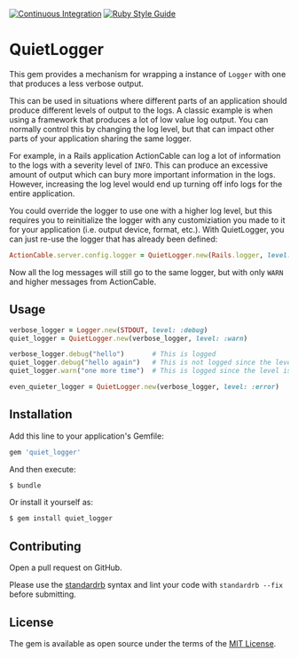 [![Continuous Integration](https://github.com/bdurand/quiet_logger/actions/workflows/continuous_integration.yml/badge.svg)](https://github.com/bdurand/quiet_logger/actions/workflows/continuous_integration.yml)
[![Ruby Style Guide](https://img.shields.io/badge/code_style-standard-brightgreen.svg)](https://github.com/testdouble/standard)

# QuietLogger

This gem provides a mechanism for wrapping a instance of `Logger` with one that produces a less verbose output.

This can be used in situations where different parts of an application should produce different levels of output to the logs. A classic example is when using a framework that produces a lot of low value log output. You can normally control this by changing the log level, but that can impact other parts of your application sharing the same logger.

For example, in a Rails application ActionCable can log a lot of information to the logs with a severity level of `INFO`. This can produce an excessive amount of output which can bury more important information in the logs. However, increasing the log level would end up turning off info logs for the entire application.

You could override the logger to use one with a higher log level, but this requires you to reinitialize the logger with any customiziation you made to it for your application (i.e. output device, format, etc.). With QuietLogger, you can just re-use the logger that has already been defined:

```ruby
ActionCable.server.config.logger = QuietLogger.new(Rails.logger, level: :warn)
```

Now all the log messages will still go to the same logger, but with only `WARN` and higher messages from ActionCable.

## Usage

```ruby
verbose_logger = Logger.new(STDOUT, level: :debug)
quiet_logger = QuietLogger.new(verbose_logger, level: :warn)

verbose_logger.debug("hello")       # This is logged
quiet_logger.debug("hello again")   # This is not logged since the level must be "warn" or higher
quiet_logger.warn("one more time")  # This is logged since the level is warn

even_quieter_logger = QuietLogger.new(verbose_logger, level: :error)
```

## Installation

Add this line to your application's Gemfile:

```ruby
gem 'quiet_logger'
```

And then execute:
```bash
$ bundle
```

Or install it yourself as:
```bash
$ gem install quiet_logger
```

## Contributing

Open a pull request on GitHub.

Please use the [standardrb](https://github.com/testdouble/standard) syntax and lint your code with `standardrb --fix` before submitting.

## License

The gem is available as open source under the terms of the [MIT License](https://opensource.org/licenses/MIT).
